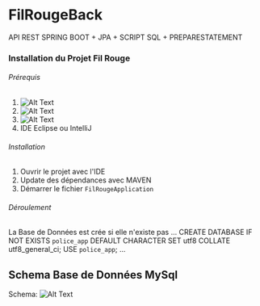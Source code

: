 # FilRougeBack
API REST SPRING BOOT + JPA + SCRIPT SQL + PREPARESTATEMENT

### Installation du Projet Fil Rouge
 ###### Prérequis 
1. ![Alt Text](https://img.shields.io/badge/JDK-1.8.0__151-blue.svg)
2. ![Alt Text](https://img.shields.io/badge/Maven-3.5.2-green.svg)
3. ![Alt Text](https://img.shields.io/badge/MySQL-5.6-red.svg)
4. IDE Eclipse ou IntelliJ
 ###### Installation
1. Ouvrir le projet avec l'IDE
2. Update des dépendances avec MAVEN
3. Démarrer le fichier `FilRougeApplication`
 ###### Déroulement
 La Base de Données est crée si elle n'existe pas 
 ...
 CREATE DATABASE IF NOT EXISTS `police_app` DEFAULT CHARACTER SET utf8 COLLATE utf8_general_ci;
USE `police_app`;
 ...

## Schema Base de Données MySql
 
Schema: ![Alt Text](https://github.com/stephp30/FilRougeBack/blob/master/img/SchemaBDD.PNG)


